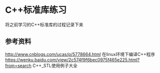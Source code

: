 # C++标准库练习
将之前学习的C++标准库的过程记录下来
## 参考资料
http://www.cnblogs.com/ucas/p/5778664.html 在linux环境下编译C++程序
https://wenku.baidu.com/view/2c574f9f6bec0975f465e225.html?from=search C++_STL使用例子大全
